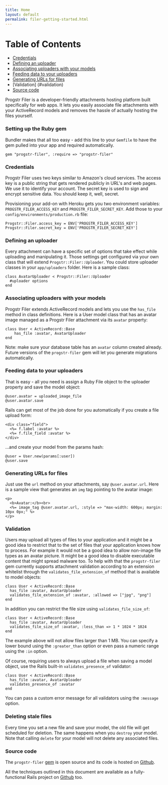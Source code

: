 ```yaml
---
title: Home
layout: default
permalink: filer-getting-started.html
---
```

Table of Contents
=================
* [Credentials](#credentials)
* [Defining an uploader](#defining_an_uploader)
* [Associating uploaders with your models](#associating_uploaders_with_your_models)
* [Feeding data to your uploaders](#feeding_data_to_your_uploaders)
* [Generating URLs for files](#generating_urls_for_files)
* [Validation] (#validation)
* [Source code](#source_code)


Progstr Filer is a developer-friendly attachments hosting platform built specifically for web apps. It lets you easily associate file attachments with your ActiveRecord models and removes the hassle of actually hosting the files yourself.

### Setting up the Ruby gem

Bundler makes that all too easy - add this line to your `Gemfile` to have the gem pulled into your app and required automatically.


    gem "progstr-filer", :require => "progstr-filer"


### Credentials

Progstr Filer uses two keys similar to Amazon's cloud services. The access key is a public string that gets rendered publicly in URL's and web pages. We use it to identify your account. The secret key is used to sign and encrypt sensitive data. You should keep it, well, secret.

Provisioning your add-on with Heroku gets you two environment variables: `PROGSTR_FILER_ACCESS_KEY` and `PROGSTR_FILER_SECRET_KEY`. Add those to your `config/environments/production.rb` file:

    Progstr::Filer.access_key = ENV['PROGSTR_FILER_ACCESS_KEY']
    Progstr::Filer.secret_key = ENV['PROGSTR_FILER_SECRET_KEY']
 

### Defining an uploader

Every attachment can have a specific set of options that take effect while uploading and manipulating it. Those settings get configured via your own class that will extend `Progstr::Filer::Uploader`. You could store uploader classes in your `app/uploaders` folder. Here is a sample class:

    class AvatarUploader < Progstr::Filer::Uploader
      #uploader options
    end


### Associating uploaders with your models

Progstr Filer extends ActiveRecord models and lets you use the `has_file` method in class definitions. Here is a User model class that has an avatar image managed as a Progstr Filer attachment via its `avatar` property:

    class User < ActiveRecord::Base
        has_file :avatar, AvatarUploader
    end


Note: make sure your database table has an `avatar` column created already. Future versions of the `progstr-filer` gem will let you generate migrations automatically.

### Feeding data to your uploaders

That is easy - all you need is assign a Ruby File object to the uploader property and save the model object:

    @user.avatar = uploaded_image_file
    @user.avatar.save 


Rails can get most of the job done for you automatically if you create a file upload form:

    <div class="field">
      <%= f.label :avatar %>
      <%= f.file_field :avatar %>
    </div>


...and create your model from the params hash:

    @user = User.new(params[:user])
    @user.save


### Generating URLs for files

Just use the `url` method on your attachments, say `@user.avatar.url`. Here is a sample view that generates an `img` tag pointing to the avatar image:

    <p>
      <b>Avatar:</b><br>
      <%= image_tag @user.avatar.url, :style => "max-width: 600px; margin: 10px 0px;" %>
    </p>

### Validation

Users may upload all types of files to your application and it might be a good idea to restrict that to the set of files that your application knows how to process. For example it would not be a good idea to allow non-image file types as an avatar picture. It might be a good idea to disable executable content that might spread malware too. To help with that the `progstr-filer` gem currently supports attachment validation according to an extension whitelist through the `validates_file_extension_of` method that is available to model objects:

    class User < ActiveRecord::Base
      has_file :avatar, AvatarUploader
      validates_file_extension_of :avatar, :allowed => ["jpg", "png"]
    end

In addition you can restrict the file size using `validates_file_size_of`:

    class User < ActiveRecord::Base
      has_file :avatar, AvatarUploader
      validates_file_size_of :avatar, :less_than => 1 * 1024 * 1024
    end

The example above will not allow files larger than 1 MB. You can specify a lower bound using the `:greater_than` option or even pass a numeric range using the `:in` option.

Of course, requiring users to always upload a file when saving a model object, use the Rails built-in `validates_presence_of` validator:

    class User < ActiveRecord::Base
      has_file :avatar, AvatarUploader
      validates_presence_of :avatar
    end

You can pass a custom error message for all validators using the `:message` option.

### Deleting stale files

Every time you set a new file and save your model, the old file will get scheduled for deletion. The same happens when you `destroy` your model. Note that calling `delete` for your model will not delete any associated files.

### Source code

The `progstr-filer` [gem](https://rubygems.org/gems/progstr-filer) is open source and its code is hosted on [Github](https://github.com/progstr/progstr-filer-gem).

All the techniques outlined in this document are available as a fully-functional Rails project on [Github](https://github.com/progstr/progstr-filer-demo) too.
